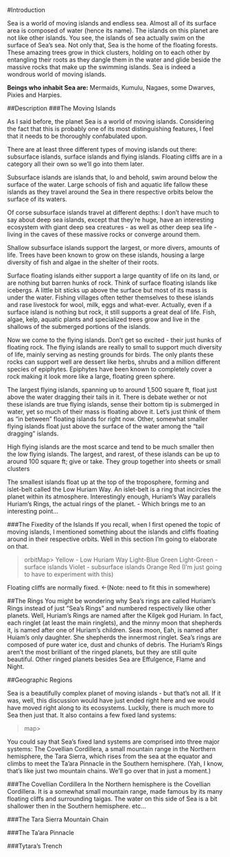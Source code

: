#Introduction

Sea is a world of moving islands and endless sea. Almost all of its surface area is composed of water (hence its name). The islands on this planet are not like other islands. You see, the islands of sea actually swim on the surface of Sea’s sea. Not only that, Sea is the home of the floating forests. These amazing trees grow in thick clusters, holding on to each other by entangling their roots as they dangle them in the water and glide beside the massive rocks that make up the swimming islands. Sea is indeed a wondrous world of moving islands.

**Beings who inhabit Sea are:** Mermaids, Kumulu, Nagaes, some Dwarves, Pixies and Harpies.

##Description
###The Moving Islands

As I said before, the planet Sea is a world of moving islands. Considering the fact that this is probably one of its most distinguishing features, I feel that it needs to be thoroughly confabulated upon.

There are at least three different types of moving islands out there: subsurface islands, surface islands and flying islands. Floating cliffs are in a category all their own so we’ll go into them later.

Subsurface islands are islands that, lo and behold, swim around below the surface of the water. Large schools of fish and aquatic life fallow these islands as they travel around the Sea in there respective orbits below the surface of its waters.

Of corse subsurface islands travel at different depths:
I don’t have much to say about deep sea islands, except that they’re huge, have an interesting ecosystem with giant deep sea creatures - as well as other deep sea life - living in the caves of these massive rocks or converge around them.

Shallow subsurface islands support the largest, or more divers, amounts of life. Trees have been known to grow on these islands, housing a large diversity of fish and algae in the shelter of their roots.

Surface floating islands either support a large quantity of life on its land, or are nothing but barren hunks of rock. Think of surface floating islands like icebergs. A little bit sticks up above the surface but most of its mass is under the water. Fishing villages often tether themselves to these islands and rase livestock for wool, milk, eggs and what-ever. Actually, even if a surface island is nothing but rock, it still supports a great deal of life. Fish, algae, kelp, aquatic plants and specialized trees grow and live in the shallows of the submerged portions of the islands.

Now we come to the flying islands. Don’t get so excited - their just hunks of floating rock. The flying islands are really to small to support much diversity of life, mainly serving as nesting grounds for birds. The only plants these rocks can support well are dessert like herbs, shrubs and a million different species of epiphytes. Epiphytes have been known to completely cover a rock making it look more like a large, floating green sphere.

 The largest flying islands, spanning up to around 1,500 square ft, float just above the water dragging their tails in it. There is debate wether or not these islands are true flying islands, sense their bottom tip is submerged in water, yet so much of their mass is floating above it. Let’s just think of them as “in between” floating islands for right now. Other, somewhat smaller flying islands float just above the surface of the water among the “tail dragging” islands.

High flying islands are the most scarce and tend to be much smaller then the low flying islands. The largest, and rarest, of these islands can be up to around 100 square ft; give or take. They group together into sheets or small clusters

 The smallest islands float up at the top of the troposphere, forming and islet-belt called the Low Huriam Way. An islet-belt is a ring that incircles the planet within its atmosphere. Interestingly enough, Huriam’s Way parallels Huriam’s Rings, the actual rings of the planet. - Which brings me to an interesting point...


###The Fixedity of the Islands
If you recall, when I first opened the topic of moving islands, I mentioned something about the islands and cliffs floating around in their respective orbits. Well in this section I’m going to elaborate on that.

>orbitMap>
Yellow - Low Huriam Way
Light-Blue
Green
Light-Green - surface islands
Violet - subsurface islands
Orange
Red
(I’m just going to have to experiment with this)


Floating cliffs are normally fixed. <-(Note: need to fit this in somewhere)

##The Rings
You might be wondering why Sea’s rings are called Huriam’s Rings instead of just “Sea’s Rings” and numbered respectively like other planets. Well, Huriam’s Rings are named after the Kilgek god Huriam. In fact, each ringlet (at least the main ringlets), and the minny moon that shepherds it, is named after one of Huriam’s children. Seas moon, Eah, is named after Huiam’s only daughter. She shepherds the innermost ringlet.
Sea’s rings are composed of pure water ice, dust and chunks of debris. The Huriam’s Rings aren’t the most brilliant of the ringed planets, but they are still quite beautiful. Other ringed planets besides Sea are Effulgence, Flame and Night.


##Geographic Regions

Sea is a beautifully complex planet of moving islands - but that’s not all. If it was, well, this discussion would have just ended right here and we would have moved right along to its ecosystems. Luckily, there is much more to Sea then just that. It also contains a few fixed land systems:

>map>

You could say that Sea’s fixed land systems are comprised into three major systems: The Covellian Cordillera, a small mountain range in the Northern hemisphere, the Tara Sierra, which rises from the sea at the equator and climbs to meet the Ta’ara Pinnacle in the Southern hemisphere. (Yah, I know, that’s like just two mountain chains. We’ll go over that in just a moment.)


###The Covellian Cordillera
In the Northern hemisphere is the Covellian Cordillera. It is a somewhat small mountain range, made famous by its many floating cliffs and surrounding taigas. The water on this side of Sea is a bit shallower then in the Southern hemisphere.
etc...

###The Tara Sierra Mountain Chain

###The Ta’ara Pinnacle

###Tytara’s Trench


